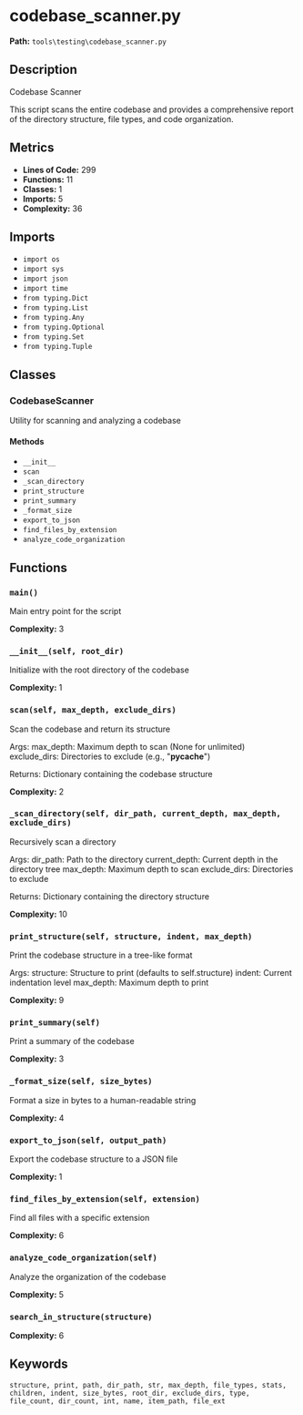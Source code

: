 # codebase_scanner.py

**Path:** `tools\testing\codebase_scanner.py`

## Description

Codebase Scanner

This script scans the entire codebase and provides a comprehensive report
of the directory structure, file types, and code organization.

## Metrics

- **Lines of Code:** 299
- **Functions:** 11
- **Classes:** 1
- **Imports:** 5
- **Complexity:** 36

## Imports

- `import os`
- `import sys`
- `import json`
- `import time`
- `from typing.Dict`
- `from typing.List`
- `from typing.Any`
- `from typing.Optional`
- `from typing.Set`
- `from typing.Tuple`

## Classes

### CodebaseScanner

Utility for scanning and analyzing a codebase

#### Methods

- `__init__`
- `scan`
- `_scan_directory`
- `print_structure`
- `print_summary`
- `_format_size`
- `export_to_json`
- `find_files_by_extension`
- `analyze_code_organization`

## Functions

### `main()`

Main entry point for the script

**Complexity:** 3

### `__init__(self, root_dir)`

Initialize with the root directory of the codebase

**Complexity:** 1

### `scan(self, max_depth, exclude_dirs)`

Scan the codebase and return its structure

Args:
    max_depth: Maximum depth to scan (None for unlimited)
    exclude_dirs: Directories to exclude (e.g., "__pycache__")
    
Returns:
    Dictionary containing the codebase structure

**Complexity:** 2

### `_scan_directory(self, dir_path, current_depth, max_depth, exclude_dirs)`

Recursively scan a directory

Args:
    dir_path: Path to the directory
    current_depth: Current depth in the directory tree
    max_depth: Maximum depth to scan
    exclude_dirs: Directories to exclude
    
Returns:
    Dictionary containing the directory structure

**Complexity:** 10

### `print_structure(self, structure, indent, max_depth)`

Print the codebase structure in a tree-like format

Args:
    structure: Structure to print (defaults to self.structure)
    indent: Current indentation level
    max_depth: Maximum depth to print

**Complexity:** 9

### `print_summary(self)`

Print a summary of the codebase

**Complexity:** 3

### `_format_size(self, size_bytes)`

Format a size in bytes to a human-readable string

**Complexity:** 4

### `export_to_json(self, output_path)`

Export the codebase structure to a JSON file

**Complexity:** 1

### `find_files_by_extension(self, extension)`

Find all files with a specific extension

**Complexity:** 6

### `analyze_code_organization(self)`

Analyze the organization of the codebase

**Complexity:** 5

### `search_in_structure(structure)`

**Complexity:** 6

## Keywords

`structure, print, path, dir_path, str, max_depth, file_types, stats, children, indent, size_bytes, root_dir, exclude_dirs, type, file_count, dir_count, int, name, item_path, file_ext`

